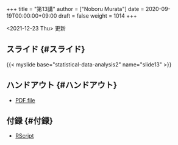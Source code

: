 +++
title = "第13講"
author = ["Noboru Murata"]
date = 2020-09-19T00:00:00+09:00
draft = false
weight = 1014
+++

<span class="timestamp-wrapper"><span class="timestamp">&lt;2021-12-23 Thu&gt; </span></span> 更新


## スライド {#スライド}

{{< myslide base="statistical-data-analysis2" name="slide13" >}}


## ハンドアウト {#ハンドアウト}

-   [PDF file](https://noboru-murata.github.io/statistical-data-analysis2/pdfs/slide13.pdf)


## 付録 {#付録}

-   [RScript](https://noboru-murata.github.io/statistical-data-analysis2/code/slide13.R)